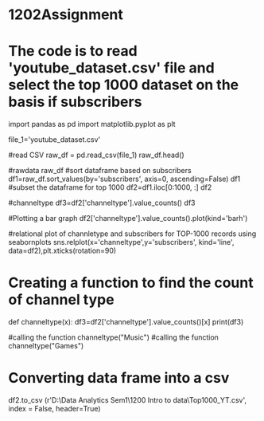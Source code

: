 # 1202Assignment
# The code is to read 'youtube_dataset.csv' file and  select the top 1000 dataset on the basis if subscribers
import pandas as pd
import matplotlib.pyplot as plt

file_1='youtube_dataset.csv'

#read CSV
raw_df = pd.read_csv(file_1)
raw_df.head()

#rawdata
raw_df
#sort dataframe based on subscribers
df1=raw_df.sort_values(by='subscribers', axis=0, ascending=False)
df1
#subset the dataframe for top 1000 
df2=df1.iloc[0:1000, :]
df2

#channeltype
df3=df2['channeltype'].value_counts()
df3

#Plotting a bar graph
df2['channeltype'].value_counts().plot(kind='barh')

#relational plot of channletype and subscribers for TOP-1000 records using seabornplots
sns.relplot(x='channeltype',y='subscribers', kind='line', data=df2),plt.xticks(rotation=90)

# Creating a function to find  the count of channel type
def channeltype(x):
    df3=df2['channeltype'].value_counts()[x]
    print(df3)

#calling the function
channeltype("Music")
#calling the function
channeltype("Games")

# Converting data frame into a csv
df2.to_csv (r'D:\Data Analytics Sem1\1200 Intro to data\Top1000_YT.csv', index = False, header=True)






